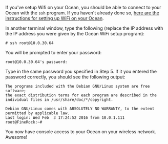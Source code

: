 If you've setup Wifi on your Ocean, you should be able to connect to your Ocean with the `ssh` program.  If you haven't already done so, [here are the instructions for setting up WiFi on your Ocean](https://getocean.io/docs/getting-started).

In another terminal window, type the following (replace the IP address with the IP address you were given by the Ocean WiFi setup program):

```console
# ssh root@10.0.30.64
```

You will be prompted to enter your password:

```console
root@10.0.30.64's password:
```

Type in the same password you specified in Step 5.  If it you entered the password correctly, you should see the following output:

```console
The programs included with the Debian GNU/Linux system are free software;
the exact distribution terms for each program are described in the
individual files in /usr/share/doc/*/copyright.

Debian GNU/Linux comes with ABSOLUTELY NO WARRANTY, to the extent
permitted by applicable law.
Last login: Wed Feb  3 17:24:52 2016 from 10.0.1.111
root@FineRock:~#
```

You now have console access to your Ocean on your wireless network.  Awesome!
